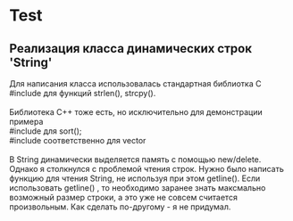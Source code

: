 # Test 
## Реализация класса динамических строк 'String'
Для написания класса использовалась стандартная библиотка C<br>
#include <cstring> для функций strlen(), strcpy().<br><br>
Библиотека С++ тоже есть, но исключительно для демонстрации примера<br>
#include <algorithm> для sort();<br>
#include <vector> соответственно для vector<br>
<br>
В String динамически выделяется память с помощью new/delete. Однако я столкнулся с проблемой чтения строк. Нужно было написать функцию для чтения String, не используя при этом <string> getline(). Если использовать <cstring> getline() , то необходимо заранее знать максмально возможный размер строки, а это уже не совсем считается произвольным. Как сделать по-другому - я не придумал.<br>
<br>



